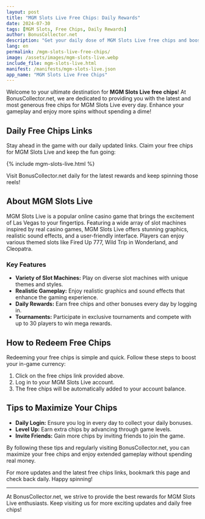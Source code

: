 ```yaml
---
layout: post
title: "MGM Slots Live Free Chips: Daily Rewards"
date: 2024-07-30
tags: [MGM Slots, Free Chips, Daily Rewards]
author: BonusCollector.net
description: "Get your daily dose of MGM Slots Live free chips and boost your gameplay. Check out our daily updated rewards links."
lang: en
permalink: /mgm-slots-live-free-chips/
image: /assets/images/mgm-slots-live.webp
include_file: mgm-slots-live.html
manifest: /manifests/mgm-slots-live.json
app_name: "MGM Slots Live Free Chips"
---
```


Welcome to your ultimate destination for **MGM Slots Live free chips**! At BonusCollector.net, we are dedicated to providing you with the latest and most generous free chips for MGM Slots Live every day. Enhance your gameplay and enjoy more spins without spending a dime!

## Daily Free Chips Links

Stay ahead in the game with our daily updated links. Claim your free chips for MGM Slots Live and keep the fun going:

{% include mgm-slots-live.html %}

Visit BonusCollector.net daily for the latest rewards and keep spinning those reels!

## About MGM Slots Live

MGM Slots Live is a popular online casino game that brings the excitement of Las Vegas to your fingertips. Featuring a wide array of slot machines inspired by real casino games, MGM Slots Live offers stunning graphics, realistic sound effects, and a user-friendly interface. Players can enjoy various themed slots like Fired Up 777, Wild Trip in Wonderland, and Cleopatra.

### Key Features

- **Variety of Slot Machines:** Play on diverse slot machines with unique themes and styles.
- **Realistic Gameplay:** Enjoy realistic graphics and sound effects that enhance the gaming experience.
- **Daily Rewards:** Earn free chips and other bonuses every day by logging in.
- **Tournaments:** Participate in exclusive tournaments and compete with up to 30 players to win mega rewards.

## How to Redeem Free Chips

Redeeming your free chips is simple and quick. Follow these steps to boost your in-game currency:

1. Click on the free chips link provided above.
2. Log in to your MGM Slots Live account.
3. The free chips will be automatically added to your account balance.

## Tips to Maximize Your Chips

- **Daily Login:** Ensure you log in every day to collect your daily bonuses.
- **Level Up:** Earn extra chips by advancing through game levels.
- **Invite Friends:** Gain more chips by inviting friends to join the game.

By following these tips and regularly visiting BonusCollector.net, you can maximize your free chips and enjoy extended gameplay without spending real money.

For more updates and the latest free chips links, bookmark this page and check back daily. Happy spinning!

---

At BonusCollector.net, we strive to provide the best rewards for MGM Slots Live enthusiasts. Keep visiting us for more exciting updates and daily free chips!